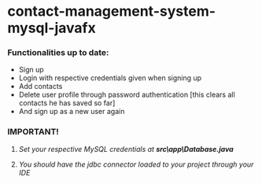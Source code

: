 # contact-management-system-mysql-javafx

### Functionalities up to date:

- Sign up
- Login with respective credentials given when signing up
- Add contacts
- Delete user profile through password authentication [this clears all contacts he has saved so far]
- And sign up as a new user again



### IMPORTANT!

1. *Set your respective MySQL credentials at* ***src\app\Database.java***

2. *You should have the jdbc connector loaded to your project through your IDE*

